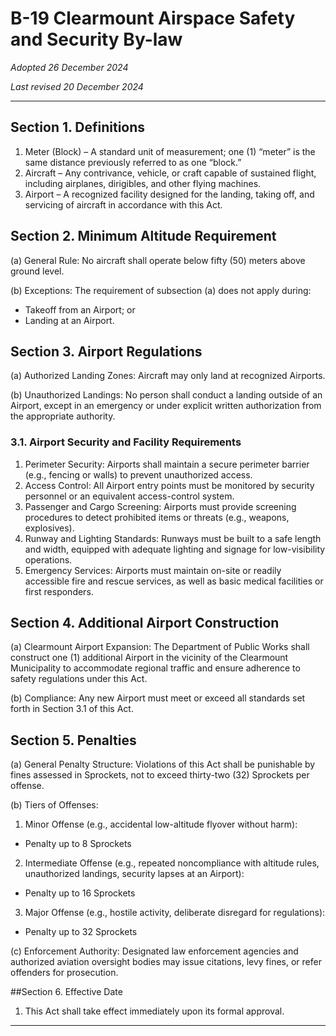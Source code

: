 # B-19 Clearmount Airspace Safety and Security By-law

*Adopted 26 December 2024*

*Last revised 20 December 2024*

---

## Section 1. Definitions
1. Meter (Block) – A standard unit of measurement; one (1) “meter” is the same distance previously referred to as one “block.”
2. Aircraft – Any contrivance, vehicle, or craft capable of sustained flight, including airplanes, dirigibles, and other flying machines.
3. Airport – A recognized facility designed for the landing, taking off, and servicing of aircraft in accordance with this Act.

## Section 2. Minimum Altitude Requirement

(a) General Rule: No aircraft shall operate below fifty (50) meters above ground level.

(b) Exceptions: The requirement of subsection (a) does not apply during:

- Takeoff from an Airport; or
- Landing at an Airport.

## Section 3. Airport Regulations

(a) Authorized Landing Zones: Aircraft may only land at recognized Airports.

(b) Unauthorized Landings: No person shall conduct a landing outside of an Airport, except in an emergency or under explicit written authorization from the appropriate authority.

### 3.1. Airport Security and Facility Requirements
1. Perimeter Security: Airports shall maintain a secure perimeter barrier (e.g., fencing or walls) to prevent unauthorized access.
2. Access Control: All Airport entry points must be monitored by security personnel or an equivalent access-control system.
3. Passenger and Cargo Screening: Airports must provide screening procedures to detect prohibited items or threats (e.g., weapons, explosives).
4. Runway and Lighting Standards: Runways must be built to a safe length and width, equipped with adequate lighting and signage for  low-visibility operations.
5. Emergency Services: Airports must maintain on-site or readily accessible fire and rescue services, as well as basic medical facilities or first responders. 

## Section 4. Additional Airport Construction

(a) Clearmount Airport Expansion: The Department of Public Works shall construct one (1) additional Airport in the vicinity of the Clearmount Municipality to accommodate regional traffic and ensure adherence to safety regulations under this Act.

(b) Compliance: Any new Airport must meet or exceed all standards set forth in Section 3.1 of this Act.

## Section 5. Penalties

(a) General Penalty Structure: Violations of this Act shall be punishable by fines assessed in Sprockets, not to exceed thirty-two (32) Sprockets per offense.

(b) Tiers of Offenses:

1. Minor Offense (e.g., accidental low-altitude flyover without harm):
- Penalty up to 8 Sprockets

2. Intermediate Offense (e.g., repeated noncompliance with altitude rules, unauthorized landings, security lapses at an Airport):
- Penalty up to 16 Sprockets

3. Major Offense (e.g., hostile activity, deliberate disregard for regulations):
- Penalty up to 32 Sprockets

(c) Enforcement Authority: Designated law enforcement agencies and authorized aviation oversight bodies may issue citations, levy fines, or refer offenders for prosecution.

##Section 6. Effective Date
1. This Act shall take effect immediately upon its formal approval. 

---

